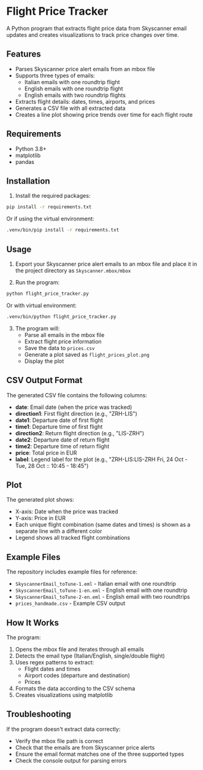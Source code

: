 # Flight Price Tracker

A Python program that extracts flight price data from Skyscanner email updates and creates visualizations to track price changes over time.

## Features

- Parses Skyscanner price alert emails from an mbox file
- Supports three types of emails:
  - Italian emails with one roundtrip flight
  - English emails with one roundtrip flight
  - English emails with two roundtrip flights
- Extracts flight details: dates, times, airports, and prices
- Generates a CSV file with all extracted data
- Creates a line plot showing price trends over time for each flight route

## Requirements

- Python 3.8+
- matplotlib
- pandas

## Installation

1. Install the required packages:
```bash
pip install -r requirements.txt
```

Or if using the virtual environment:
```bash
.venv/bin/pip install -r requirements.txt
```

## Usage

1. Export your Skyscanner price alert emails to an mbox file and place it in the project directory as `Skyscanner.mbox/mbox`

2. Run the program:
```bash
python flight_price_tracker.py
```

Or with virtual environment:
```bash
.venv/bin/python flight_price_tracker.py
```

3. The program will:
   - Parse all emails in the mbox file
   - Extract flight price information
   - Save the data to `prices.csv`
   - Generate a plot saved as `flight_prices_plot.png`
   - Display the plot

## CSV Output Format

The generated CSV file contains the following columns:

- **date**: Email date (when the price was tracked)
- **direction1**: First flight direction (e.g., "ZRH-LIS")
- **date1**: Departure date of first flight
- **time1**: Departure time of first flight
- **direction2**: Return flight direction (e.g., "LIS-ZRH")
- **date2**: Departure date of return flight
- **time2**: Departure time of return flight
- **price**: Total price in EUR
- **label**: Legend label for the plot (e.g., "ZRH-LIS:LIS-ZRH Fri, 24 Oct - Tue, 28 Oct :: 10:45 - 18:45")

## Plot

The generated plot shows:
- X-axis: Date when the price was tracked
- Y-axis: Price in EUR
- Each unique flight combination (same dates and times) is shown as a separate line with a different color
- Legend shows all tracked flight combinations

## Example Files

The repository includes example files for reference:
- `SkyscannerEmail_toTune-1.eml` - Italian email with one roundtrip
- `SkyscannerEmail_toTune-1-en.eml` - English email with one roundtrip
- `SkyscannerEmail_toTune-2-en.eml` - English email with two roundtrips
- `prices_handmade.csv` - Example CSV output

## How It Works

The program:
1. Opens the mbox file and iterates through all emails
2. Detects the email type (Italian/English, single/double flight)
3. Uses regex patterns to extract:
   - Flight dates and times
   - Airport codes (departure and destination)
   - Prices
4. Formats the data according to the CSV schema
5. Creates visualizations using matplotlib

## Troubleshooting

If the program doesn't extract data correctly:
- Verify the mbox file path is correct
- Check that the emails are from Skyscanner price alerts
- Ensure the email format matches one of the three supported types
- Check the console output for parsing errors